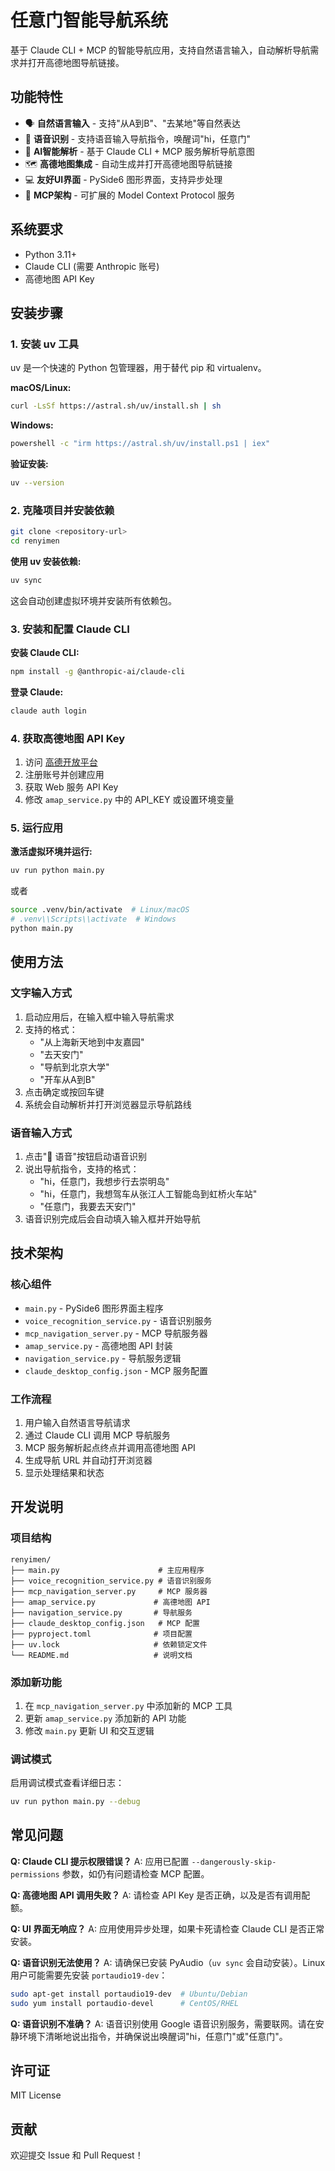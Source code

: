 # 任意门智能导航系统

基于 Claude CLI + MCP 的智能导航应用，支持自然语言输入，自动解析导航需求并打开高德地图导航链接。

## 功能特性

- 🗣️ **自然语言输入** - 支持"从A到B"、"去某地"等自然表达
- 🎤 **语音识别** - 支持语音输入导航指令，唤醒词"hi，任意门"
- 🤖 **AI智能解析** - 基于 Claude CLI + MCP 服务解析导航意图
- 🗺️ **高德地图集成** - 自动生成并打开高德地图导航链接
- 💻 **友好UI界面** - PySide6 图形界面，支持异步处理
- 🔧 **MCP架构** - 可扩展的 Model Context Protocol 服务

## 系统要求

- Python 3.11+
- Claude CLI (需要 Anthropic 账号)
- 高德地图 API Key

## 安装步骤

### 1. 安装 uv 工具

uv 是一个快速的 Python 包管理器，用于替代 pip 和 virtualenv。

**macOS/Linux:**
```bash
curl -LsSf https://astral.sh/uv/install.sh | sh
```

**Windows:**
```bash
powershell -c "irm https://astral.sh/uv/install.ps1 | iex"
```

**验证安装:**
```bash
uv --version
```

### 2. 克隆项目并安装依赖

```bash
git clone <repository-url>
cd renyimen
```

**使用 uv 安装依赖:**
```bash
uv sync
```

这会自动创建虚拟环境并安装所有依赖包。

### 3. 安装和配置 Claude CLI

**安装 Claude CLI:**
```bash
npm install -g @anthropic-ai/claude-cli
```

**登录 Claude:**
```bash
claude auth login
```

### 4. 获取高德地图 API Key

1. 访问 [高德开放平台](https://console.amap.com/)
2. 注册账号并创建应用
3. 获取 Web 服务 API Key
4. 修改 `amap_service.py` 中的 API_KEY 或设置环境变量

### 5. 运行应用

**激活虚拟环境并运行:**
```bash
uv run python main.py
```

或者

```bash
source .venv/bin/activate  # Linux/macOS
# .venv\\Scripts\\activate  # Windows
python main.py
```

## 使用方法

### 文字输入方式

1. 启动应用后，在输入框中输入导航需求
2. 支持的格式：
   - "从上海新天地到中友嘉园"
   - "去天安门"
   - "导航到北京大学"
   - "开车从A到B"
3. 点击确定或按回车键
4. 系统会自动解析并打开浏览器显示导航路线

### 语音输入方式

1. 点击"🎤 语音"按钮启动语音识别
2. 说出导航指令，支持的格式：
   - "hi，任意门，我想步行去崇明岛"
   - "hi，任意门，我想驾车从张江人工智能岛到虹桥火车站"
   - "任意门，我要去天安门"
3. 语音识别完成后会自动填入输入框并开始导航

## 技术架构

### 核心组件

- `main.py` - PySide6 图形界面主程序
- `voice_recognition_service.py` - 语音识别服务
- `mcp_navigation_server.py` - MCP 导航服务器
- `amap_service.py` - 高德地图 API 封装
- `navigation_service.py` - 导航服务逻辑
- `claude_desktop_config.json` - MCP 服务配置

### 工作流程

1. 用户输入自然语言导航请求
2. 通过 Claude CLI 调用 MCP 导航服务
3. MCP 服务解析起点终点并调用高德地图 API
4. 生成导航 URL 并自动打开浏览器
5. 显示处理结果和状态

## 开发说明

### 项目结构

```
renyimen/
├── main.py                      # 主应用程序
├── voice_recognition_service.py # 语音识别服务
├── mcp_navigation_server.py     # MCP 服务器
├── amap_service.py             # 高德地图 API
├── navigation_service.py       # 导航服务
├── claude_desktop_config.json   # MCP 配置
├── pyproject.toml              # 项目配置
├── uv.lock                     # 依赖锁定文件
└── README.md                   # 说明文档
```

### 添加新功能

1. 在 `mcp_navigation_server.py` 中添加新的 MCP 工具
2. 更新 `amap_service.py` 添加新的 API 功能
3. 修改 `main.py` 更新 UI 和交互逻辑

### 调试模式

启用调试模式查看详细日志：
```bash
uv run python main.py --debug
```

## 常见问题

**Q: Claude CLI 提示权限错误？**
A: 应用已配置 `--dangerously-skip-permissions` 参数，如仍有问题请检查 MCP 配置。

**Q: 高德地图 API 调用失败？**
A: 请检查 API Key 是否正确，以及是否有调用配额。

**Q: UI 界面无响应？**
A: 应用使用异步处理，如果卡死请检查 Claude CLI 是否正常安装。

**Q: 语音识别无法使用？**
A: 请确保已安装 PyAudio（`uv sync` 会自动安装）。Linux 用户可能需要先安装 `portaudio19-dev`：
```bash
sudo apt-get install portaudio19-dev  # Ubuntu/Debian
sudo yum install portaudio-devel      # CentOS/RHEL
```

**Q: 语音识别不准确？**
A: 语音识别使用 Google 语音识别服务，需要联网。请在安静环境下清晰地说出指令，并确保说出唤醒词"hi，任意门"或"任意门"。

## 许可证

MIT License

## 贡献

欢迎提交 Issue 和 Pull Request！